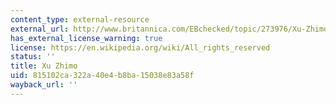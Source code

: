 ```yaml
---
content_type: external-resource
external_url: http://www.britannica.com/EBchecked/topic/273976/Xu-Zhimo
has_external_license_warning: true
license: https://en.wikipedia.org/wiki/All_rights_reserved
status: ''
title: Xu Zhimo
uid: 815102ca-322a-40e4-b8ba-15038e83a58f
wayback_url: ''
---
```

